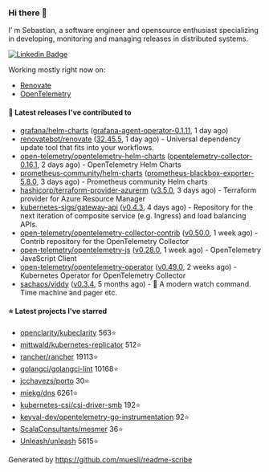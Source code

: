 ### Hi there 👋

I’ m Sebastian, a software engineer and opensource enthusiast specializing in developing, monitoring and managing releases in distributed systems.

[![Linkedin Badge](https://img.shields.io/badge/-LinkedIn-blue?style=flat&logo=Linkedin&logoColor=white&link=https://www.linkedin.com/in/sebastian-poxhofer/)](https://www.linkedin.com/in/sebastian-poxhofer/)

Working mostly right now on:
- [Renovate](https://github.com/renovatebot/renovate)
- [OpenTelemetry](https://github.com/open-telemetry)



#### 🚀 Latest releases I've contributed to

- [grafana/helm-charts](https://github.com/grafana/helm-charts) ([grafana-agent-operator-0.1.11](https://github.com/grafana/helm-charts/releases/tag/grafana-agent-operator-0.1.11), 1 day ago)
- [renovatebot/renovate](https://github.com/renovatebot/renovate) ([32.45.5](https://github.com/renovatebot/renovate/releases/tag/32.45.5), 1 day ago) - Universal dependency update tool that fits into your workflows.
- [open-telemetry/opentelemetry-helm-charts](https://github.com/open-telemetry/opentelemetry-helm-charts) ([opentelemetry-collector-0.16.1](https://github.com/open-telemetry/opentelemetry-helm-charts/releases/tag/opentelemetry-collector-0.16.1), 2 days ago) - OpenTelemetry Helm Charts
- [prometheus-community/helm-charts](https://github.com/prometheus-community/helm-charts) ([prometheus-blackbox-exporter-5.8.0](https://github.com/prometheus-community/helm-charts/releases/tag/prometheus-blackbox-exporter-5.8.0), 3 days ago) - Prometheus community Helm charts
- [hashicorp/terraform-provider-azurerm](https://github.com/hashicorp/terraform-provider-azurerm) ([v3.5.0](https://github.com/hashicorp/terraform-provider-azurerm/releases/tag/v3.5.0), 3 days ago) - Terraform provider for Azure Resource Manager
- [kubernetes-sigs/gateway-api](https://github.com/kubernetes-sigs/gateway-api) ([v0.4.3](https://github.com/kubernetes-sigs/gateway-api/releases/tag/v0.4.3), 4 days ago) - Repository for the next iteration of composite service (e.g. Ingress) and load balancing APIs.
- [open-telemetry/opentelemetry-collector-contrib](https://github.com/open-telemetry/opentelemetry-collector-contrib) ([v0.50.0](https://github.com/open-telemetry/opentelemetry-collector-contrib/releases/tag/v0.50.0), 1 week ago) - Contrib repository for the OpenTelemetry Collector
- [open-telemetry/opentelemetry-js](https://github.com/open-telemetry/opentelemetry-js) ([v0.28.0](https://github.com/open-telemetry/opentelemetry-js/releases/tag/v0.28.0), 1 week ago) - OpenTelemetry JavaScript Client
- [open-telemetry/opentelemetry-operator](https://github.com/open-telemetry/opentelemetry-operator) ([v0.49.0](https://github.com/open-telemetry/opentelemetry-operator/releases/tag/v0.49.0), 2 weeks ago) - Kubernetes Operator for OpenTelemetry Collector
- [sachaos/viddy](https://github.com/sachaos/viddy) ([v0.3.4](https://github.com/sachaos/viddy/releases/tag/v0.3.4), 5 months ago) - 👀 A modern watch command. Time machine and pager etc.

#### ⭐ Latest projects I've starred

- [openclarity/kubeclarity](https://github.com/openclarity/kubeclarity) 563⭐
- [mittwald/kubernetes-replicator](https://github.com/mittwald/kubernetes-replicator) 512⭐
- [rancher/rancher](https://github.com/rancher/rancher) 19113⭐
- [golangci/golangci-lint](https://github.com/golangci/golangci-lint) 10168⭐
- [jcchavezs/porto](https://github.com/jcchavezs/porto) 30⭐
- [miekg/dns](https://github.com/miekg/dns) 6261⭐
- [kubernetes-csi/csi-driver-smb](https://github.com/kubernetes-csi/csi-driver-smb) 192⭐
- [keyval-dev/opentelemetry-go-instrumentation](https://github.com/keyval-dev/opentelemetry-go-instrumentation) 92⭐
- [ScalaConsultants/mesmer](https://github.com/ScalaConsultants/mesmer) 36⭐
- [Unleash/unleash](https://github.com/Unleash/unleash) 5615⭐



Generated by https://github.com/muesli/readme-scribe
